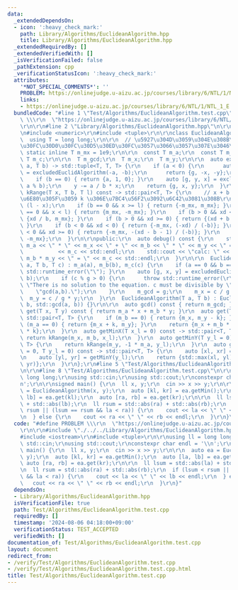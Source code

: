 ```yaml
---
data:
  _extendedDependsOn:
  - icon: ':heavy_check_mark:'
    path: Library/Algorithms/EuclideanAlgorithm.hpp
    title: Library/Algorithms/EuclideanAlgorithm.hpp
  _extendedRequiredBy: []
  _extendedVerifiedWith: []
  _isVerificationFailed: false
  _pathExtension: cpp
  _verificationStatusIcon: ':heavy_check_mark:'
  attributes:
    '*NOT_SPECIAL_COMMENTS*': ''
    PROBLEM: https://onlinejudge.u-aizu.ac.jp/courses/library/6/NTL/1/NTL_1_E
    links:
    - https://onlinejudge.u-aizu.ac.jp/courses/library/6/NTL/1/NTL_1_E
  bundledCode: "#line 1 \"Test/Algorithms/EuclideanAlgorithm.test.cpp\"\n#define PROBLEM\
    \ \\\r\n  \"https://onlinejudge.u-aizu.ac.jp/courses/library/6/NTL/1/NTL_1_E\"\
    \r\n\r\n#line 2 \"Library/Algorithms/EuclideanAlgorithm.hpp\"\n\r\n#include <iostream>\r\
    \n#include <numeric>\r\n#include <tuple>\r\n\r\nclass EuclideanAlgorithm {\r\n\
    \  using T = long long;\r\n\r\n  // \u5927\u304D\u3059\u304E\u308B\u3068\u30AA\
    \u30FC\u30D0\u30FC\u30D5\u30ED\u30FC\u3057\u3066\u3057\u307E\u3046\r\n  const\
    \ static inline T m_mx = 1e9;\r\n\r\n  const T m_a;\r\n  const T m_b;\r\n  const\
    \ T m_c;\r\n\r\n  T m_gcd;\r\n  T m_x;\r\n  T m_y;\r\n\r\n  auto excludedEuclidAlgorithm(T\
    \ a, T b) -> std::tuple<T, T, T> {\r\n    if (a < 0) {\r\n      auto [g, x, y]\
    \ = excludedEuclidAlgorithm(-a, -b);\r\n      return {g, -x, -y};\r\n    }\r\n\
    \    if (b == 0) { return {a, 1, 0}; }\r\n    auto [g, y, x] = excludedEuclidAlgorithm(b,\
    \ a % b);\r\n    y -= a / b * x;\r\n    return {g, x, y};\r\n  }\r\n\r\n  auto\
    \ kRange(T x, T b, T l) const -> std::pair<T, T> {\r\n    // x + b * k >= l \u3092\
    \u6E80\u305F\u3059 k \u306E\u7BC4\u56F2\u3092\u6C42\u3081\u308B\r\n    T xd =\
    \ (l - x);\r\n    if (b == 0 && x >= l) { return {-m_mx, m_mx}; }\r\n    if (b\
    \ == 0 && x < l) { return {m_mx, -m_mx}; }\r\n    if (b > 0 && xd < 0) { return\
    \ {xd / b, m_mx}; }\r\n    if (b > 0 && xd >= 0) { return {(xd + b - 1) / b, m_mx};\
    \ }\r\n    if (b < 0 && xd < 0) { return {-m_mx, (-xd) / (-b)}; }\r\n    if (b\
    \ < 0 && xd >= 0) { return {-m_mx, -(xd - b - 1) / (-b)}; }\r\n    return {m_mx,\
    \ -m_mx};\r\n  }\r\n\r\npublic:\r\n  auto debug() const {\r\n    std::cout <<\
    \ m_a << \" * \" << m_x << \" + \" << m_b << \" * \" << m_y << \" = \"\r\n   \
    \           << m_c << std::endl;\r\n    std::cout << \"calc: \" << m_a * m_x +\
    \ m_b * m_y << \" = \" << m_c << std::endl;\r\n  }\r\n\r\n  EuclideanAlgorithm(T\
    \ a, T b, T c) : m_a(a), m_b(b), m_c(c) {\r\n    if (a == 0 && b == 0) { throw\
    \ std::runtime_error(\"\"); }\r\n    auto [g, x, y] = excludedEuclidAlgorithm(a,\
    \ b);\r\n    if (c % g > 0) {\r\n      throw std::runtime_error(\r\n         \
    \ \"There is no solution to the equation. c must be divisible by \"\r\n      \
    \    \"gcd(a,b).\");\r\n    }\r\n    m_gcd = g;\r\n    m_x = c / g * x;\r\n  \
    \  m_y = c / g * y;\r\n  }\r\n  EuclideanAlgorithm(T a, T b) : EuclideanAlgorithm(a,\
    \ b, std::gcd(a, b)) {}\r\n\r\n  auto gcd() const { return m_gcd; }\r\n  auto\
    \ get(T x, T y) const { return m_a * x + m_b * y; }\r\n  auto get(T k) const ->\
    \ std::pair<T, T> {\r\n    if (m_b == 0) { return {m_x, m_y - k}; }\r\n    if\
    \ (m_a == 0) { return {m_x + k, m_y}; }\r\n    return {m_x + m_b * k, m_y - m_a\
    \ * k};\r\n  }\r\n  auto getMinX(T x_l = 0) const -> std::pair<T, T> {\r\n   \
    \ return kRange(m_x, m_b, x_l);\r\n  }\r\n  auto getMinY(T y_l = 0) const -> std::pair<T,\
    \ T> {\r\n    return kRange(m_y, -1 * m_a, y_l);\r\n  }\r\n  auto getMin(T x_l\
    \ = 0, T y_l = 0) const -> std::pair<T, T> {\r\n    auto [xl, xr] = getMinX(x_l);\r\
    \n    auto [yl, yr] = getMinY(y_l);\r\n    return {std::max(xl, yl), std::min(xr,\
    \ yr)};\r\n  }\r\n};\r\n#line 5 \"Test/Algorithms/EuclideanAlgorithm.test.cpp\"\
    \n\r\n#line 8 \"Test/Algorithms/EuclideanAlgorithm.test.cpp\"\n\r\nusing ll =\
    \ long long;\r\nusing std::cin;\r\nusing std::cout;\r\nconstexpr char endl = '\\\
    n';\r\n\r\nsigned main() {\r\n  ll x, y;\r\n  cin >> x >> y;\r\n\r\n  auto ea\
    \ = EuclideanAlgorithm(x, y);\r\n  auto [kl, kr] = ea.getMin();\r\n  auto [la,\
    \ lb] = ea.get(kl);\r\n  auto [ra, rb] = ea.get(kr);\r\n\r\n  ll lsum = std::abs(la)\
    \ + std::abs(lb);\r\n  ll rsum = std::abs(ra) + std::abs(rb);\r\n  if (lsum <\
    \ rsum || (lsum == rsum && la < ra)) {\r\n    cout << la << \" \" << lb << endl;\r\
    \n  } else {\r\n    cout << ra << \" \" << rb << endl;\r\n  }\r\n}\n"
  code: "#define PROBLEM \\\r\n  \"https://onlinejudge.u-aizu.ac.jp/courses/library/6/NTL/1/NTL_1_E\"\
    \r\n\r\n#include \"./../../Library/Algorithms/EuclideanAlgorithm.hpp\"\r\n\r\n\
    #include <iostream>\r\n#include <tuple>\r\n\r\nusing ll = long long;\r\nusing\
    \ std::cin;\r\nusing std::cout;\r\nconstexpr char endl = '\\n';\r\n\r\nsigned\
    \ main() {\r\n  ll x, y;\r\n  cin >> x >> y;\r\n\r\n  auto ea = EuclideanAlgorithm(x,\
    \ y);\r\n  auto [kl, kr] = ea.getMin();\r\n  auto [la, lb] = ea.get(kl);\r\n \
    \ auto [ra, rb] = ea.get(kr);\r\n\r\n  ll lsum = std::abs(la) + std::abs(lb);\r\
    \n  ll rsum = std::abs(ra) + std::abs(rb);\r\n  if (lsum < rsum || (lsum == rsum\
    \ && la < ra)) {\r\n    cout << la << \" \" << lb << endl;\r\n  } else {\r\n \
    \   cout << ra << \" \" << rb << endl;\r\n  }\r\n}"
  dependsOn:
  - Library/Algorithms/EuclideanAlgorithm.hpp
  isVerificationFile: true
  path: Test/Algorithms/EuclideanAlgorithm.test.cpp
  requiredBy: []
  timestamp: '2024-08-06 04:18:00+09:00'
  verificationStatus: TEST_ACCEPTED
  verifiedWith: []
documentation_of: Test/Algorithms/EuclideanAlgorithm.test.cpp
layout: document
redirect_from:
- /verify/Test/Algorithms/EuclideanAlgorithm.test.cpp
- /verify/Test/Algorithms/EuclideanAlgorithm.test.cpp.html
title: Test/Algorithms/EuclideanAlgorithm.test.cpp
---
```

